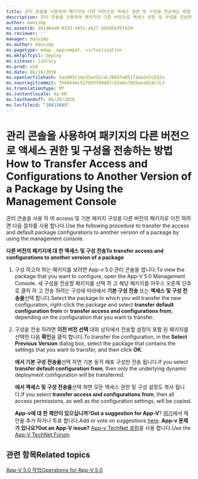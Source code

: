 ```yaml
---
title: 관리 콘솔을 사용하여 패키지의 다른 버전으로 액세스 권한 및 구성을 전송하는 방법
description: 관리 콘솔을 사용하여 패키지의 다른 버전으로 액세스 권한 및 구성을 전송하는 방법
author: dansimp
ms.assetid: d41d64a0-0333-4951-ab27-db595bf0f634
ms.reviewer: ''
manager: dansimp
ms.author: dansimp
ms.pagetype: mdop, appcompat, virtualization
ms.mktglfcycl: deploy
ms.sitesec: library
ms.prod: w10
ms.date: 06/16/2016
ms.openlocfilehash: 5aa905c1ee35ee52cdc3885fa051fada2e7cb32a
ms.sourcegitcommit: 354664bc527d93f80687cd2eba70d1eea024c7c3
ms.translationtype: MT
ms.contentlocale: ko-KR
ms.lasthandoff: 06/26/2020
ms.locfileid: "10813689"
---
```

# <span data-ttu-id="1880d-103">관리 콘솔을 사용하여 패키지의 다른 버전으로 액세스 권한 및 구성을 전송하는 방법</span><span class="sxs-lookup"><span data-stu-id="1880d-103">How to Transfer Access and Configurations to Another Version of a Package by Using the Management Console</span></span>


<span data-ttu-id="1880d-104">관리 콘솔을 사용 하 여 access 및 기본 패키지 구성을 다른 버전의 패키지로 이전 하려면 다음 절차를 사용 합니다.</span><span class="sxs-lookup"><span data-stu-id="1880d-104">Use the following procedure to transfer the access and default package configurations to another version of a package by using the management console.</span></span>

**<span data-ttu-id="1880d-105">다른 버전의 패키지에 대 한 액세스 및 구성 전송</span><span class="sxs-lookup"><span data-stu-id="1880d-105">To transfer access and configurations to another version of a package</span></span>**

1.  <span data-ttu-id="1880d-106">구성 하고자 하는 패키지를 보려면 App-v 5.0 관리 콘솔을 엽니다.</span><span class="sxs-lookup"><span data-stu-id="1880d-106">To view the package that you want to configure, open the App-V 5.0 Management Console.</span></span> <span data-ttu-id="1880d-107">새 구성을 전송할 패키지를 선택 하 고 해당 패키지를 마우스 오른쪽 단추로 클릭 하 고 전송 하려는 구성에 따라에서 **기본 구성 전송** 또는 **액세스 및 구성 전송을**선택 합니다.</span><span class="sxs-lookup"><span data-stu-id="1880d-107">Select the package to which you will transfer the new configuration, right-click the package and select **transfer default configuration from** or **transfer access and configurations from**, depending on the configuration that you want to transfer.</span></span>

2.  <span data-ttu-id="1880d-108">구성을 전송 하려면 **이전 버전 선택** 대화 상자에서 전송할 설정이 포함 된 패키지를 선택한 다음 **확인**을 클릭 합니다.</span><span class="sxs-lookup"><span data-stu-id="1880d-108">To transfer the configuration, in the **Select Previous Version** dialog box, select the package that contains the settings that you want to transfer, and then click **OK**.</span></span>

    <span data-ttu-id="1880d-109">**에서 기본 구성 전송을**선택 하면 기본 동적 배포 구성만 전송 됩니다.</span><span class="sxs-lookup"><span data-stu-id="1880d-109">If you select **transfer default configuration from**, then only the underlying dynamic deployment configuration will be transferred.</span></span>

    <span data-ttu-id="1880d-110">**에서 액세스 및 구성 전송을**선택 하면 모든 액세스 권한 및 구성 설정도 복사 됩니다.</span><span class="sxs-lookup"><span data-stu-id="1880d-110">If you select **transfer access and configurations from**, then all access permissions, as well as the configuration settings, will be copied.</span></span>

    <span data-ttu-id="1880d-111">**App-v에 대 한 제안이 있으십니까**?</span><span class="sxs-lookup"><span data-stu-id="1880d-111">**Got a suggestion for App-V**?</span></span> <span data-ttu-id="1880d-112">[여기](http://appv.uservoice.com/forums/280448-microsoft-application-virtualization)에서 제안을 추가 하거나 투표 합니다.</span><span class="sxs-lookup"><span data-stu-id="1880d-112">Add or vote on suggestions [here](http://appv.uservoice.com/forums/280448-microsoft-application-virtualization).</span></span> **<span data-ttu-id="1880d-113">App-v 문제가 있나요?</span><span class="sxs-lookup"><span data-stu-id="1880d-113">Got an App-V issue?</span></span>** <span data-ttu-id="1880d-114">[App-v TechNet 포럼](https://social.technet.microsoft.com/Forums/home?forum=mdopappv)을 사용 합니다.</span><span class="sxs-lookup"><span data-stu-id="1880d-114">Use the [App-V TechNet Forum](https://social.technet.microsoft.com/Forums/home?forum=mdopappv).</span></span>

## <span data-ttu-id="1880d-115">관련 항목</span><span class="sxs-lookup"><span data-stu-id="1880d-115">Related topics</span></span>


[<span data-ttu-id="1880d-116">App-V 5.0 작업</span><span class="sxs-lookup"><span data-stu-id="1880d-116">Operations for App-V 5.0</span></span>](operations-for-app-v-50.md)

 

 





